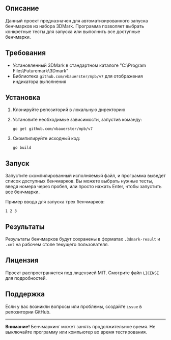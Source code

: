 
## Описание

Данный проект предназначен для автоматизированного запуска бенчмарков из набора 3DMark. Программа позволяет выбрать конкретные тесты для запуска или выполнить все доступные бенчмарки.

## Требования

- Установленный 3DMark в стандартном каталоге "C:\\Program Files\\Futuremark\\3Dmark"
- Библиотека `github.com/vbauerster/mpb/v7` для отображения индикатора выполнения

## Установка

1. Клонируйте репозиторий в локальную директорию
2. Установите необходимые зависимости, запустив команду:

   ```shell
   go get github.com/vbauerster/mpb/v7
   ```

3. Скомпилируйте исходный код:

   ```shell
   go build
   ```

## Запуск

Запустите скомпилированный исполняемый файл, и программа выведет список доступных бенчмарков. Вы можете выбрать нужные тесты, введя номера через пробел, или просто нажать Enter, чтобы запустить все бенчмарки.

Пример ввода для запуска трех бенчмарков:

```
1 2 3
```

## Результаты

Результаты бенчмарков будут сохранены в форматах `.3dmark-result` и `.xml` на рабочем столе текущего пользователя.

## Лицензия

Проект распространяется под лицензией MIT. Смотрите файл `LICENSE` для подробностей.

## Поддержка

Если у вас возникли вопросы или проблемы, создайте `issue` в репозитории GitHub.

---

**Внимание!** Бенчмаркинг может занять продолжительное время. Не выключайте программу или компьютер во время тестирования.
